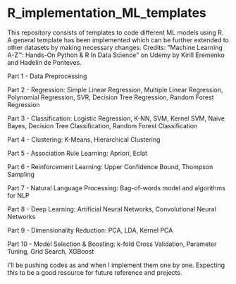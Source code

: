 # R_implementation_ML_templates
This repository consists of templates to code different ML models using R. A general template has been implemented which can be further extended to other datasets by making necessary changes. Credits: "Machine Learning A-Z™: Hands-On Python & R In Data Science" on Udemy by Kirill Eremenko and Hadelin de Ponteves.

Part 1 - Data Preprocessing

Part 2 - Regression: Simple Linear Regression, Multiple Linear Regression, Polynomial Regression, SVR, Decision Tree Regression, Random Forest Regression

Part 3 - Classification: Logistic Regression, K-NN, SVM, Kernel SVM, Naive Bayes, Decision Tree Classification, Random Forest Classification

Part 4 - Clustering: K-Means, Hierarchical Clustering

Part 5 - Association Rule Learning: Apriori, Eclat

Part 6 - Reinforcement Learning: Upper Confidence Bound, Thompson Sampling

Part 7 - Natural Language Processing: Bag-of-words model and algorithms for NLP

Part 8 - Deep Learning: Artificial Neural Networks, Convolutional Neural Networks

Part 9 - Dimensionality Reduction: PCA, LDA, Kernel PCA

Part 10 - Model Selection & Boosting: k-fold Cross Validation, Parameter Tuning, Grid Search, XGBoost

I'll be pushing codes as and when I implement them one by one. Expecting this to be a good resource for future reference and projects.
